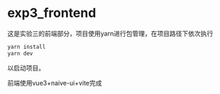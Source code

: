 # exp3_frontend

这是实验三的前端部分，项目使用yarn进行包管理，在项目路径下依次执行

```sh
yarn install
yarn dev
```
以启动项目。

前端使用vue3+naive-ui+vite完成
